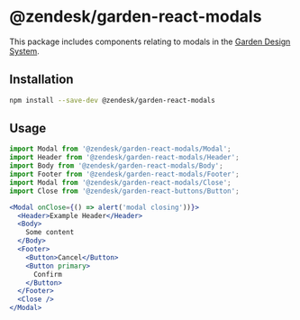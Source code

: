 # @zendesk/garden-react-modals

This package includes components relating to modals in the
[Garden Design System](http://zendeskgarden.github.io/).

## Installation

```sh
npm install --save-dev @zendesk/garden-react-modals
```

## Usage

```jsx static
import Modal from '@zendesk/garden-react-modals/Modal';
import Header from '@zendesk/garden-react-modals/Header';
import Body from '@zendesk/garden-react-modals/Body';
import Footer from '@zendesk/garden-react-modals/Footer';
import Modal from '@zendesk/garden-react-modals/Close';
import Close from '@zendesk/garden-react-buttons/Button';

<Modal onClose={() => alert('modal closing'))}>
  <Header>Example Header</Header>
  <Body>
    Some content
  </Body>
  <Footer>
    <Button>Cancel</Button>
    <Button primary>
      Confirm
    </Button>
  </Footer>
  <Close />
</Modal>
```
